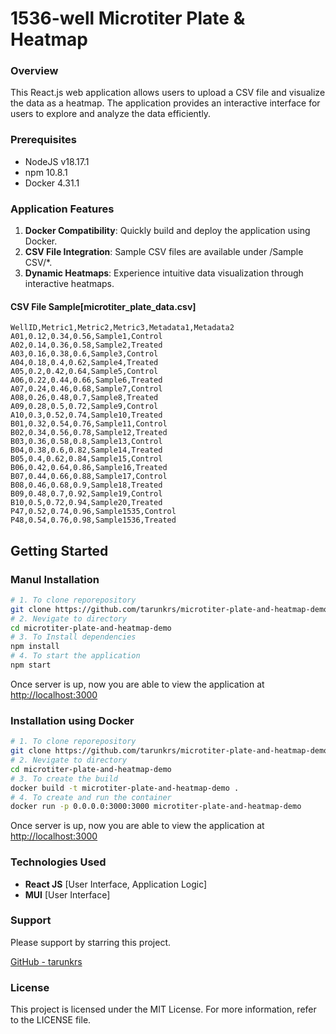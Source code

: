 # 1536-well Microtiter Plate & Heatmap

### Overview
This React.js web application allows users to upload a CSV file and visualize the data as a heatmap. The application provides an interactive interface for users to explore and analyze the data efficiently.

### Prerequisites

- NodeJS v18.17.1
- npm 10.8.1
- Docker 4.31.1

### Application Features

1. **Docker Compatibility**: Quickly build and deploy the application using Docker.
2. **CSV File Integration**: Sample CSV files are available under /Sample CSV/*.
3. **Dynamic Heatmaps**: Experience intuitive data visualization through interactive heatmaps.

#### CSV File Sample[microtiter_plate_data.csv]

```text
WellID,Metric1,Metric2,Metric3,Metadata1,Metadata2
A01,0.12,0.34,0.56,Sample1,Control
A02,0.14,0.36,0.58,Sample2,Treated
A03,0.16,0.38,0.6,Sample3,Control
A04,0.18,0.4,0.62,Sample4,Treated
A05,0.2,0.42,0.64,Sample5,Control
A06,0.22,0.44,0.66,Sample6,Treated
A07,0.24,0.46,0.68,Sample7,Control
A08,0.26,0.48,0.7,Sample8,Treated
A09,0.28,0.5,0.72,Sample9,Control
A10,0.3,0.52,0.74,Sample10,Treated
B01,0.32,0.54,0.76,Sample11,Control
B02,0.34,0.56,0.78,Sample12,Treated
B03,0.36,0.58,0.8,Sample13,Control
B04,0.38,0.6,0.82,Sample14,Treated
B05,0.4,0.62,0.84,Sample15,Control
B06,0.42,0.64,0.86,Sample16,Treated
B07,0.44,0.66,0.88,Sample17,Control
B08,0.46,0.68,0.9,Sample18,Treated
B09,0.48,0.7,0.92,Sample19,Control
B10,0.5,0.72,0.94,Sample20,Treated
P47,0.52,0.74,0.96,Sample1535,Control
P48,0.54,0.76,0.98,Sample1536,Treated
```

## Getting Started

### Manul Installation

```bash
# 1. To clone reporepository
git clone https://github.com/tarunkrs/microtiter-plate-and-heatmap-demo.git
# 2. Nevigate to directory
cd microtiter-plate-and-heatmap-demo
# 3. To Install dependencies
npm install
# 4. To start the application
npm start
```
Once server is up, now you are able to view the application at [http://localhost:3000](http://localhost:3000)

### Installation using Docker

```bash
# 1. To clone reporepository
git clone https://github.com/tarunkrs/microtiter-plate-and-heatmap-demo.git
# 2. Nevigate to directory
cd microtiter-plate-and-heatmap-demo
# 3. To create the build
docker build -t microtiter-plate-and-heatmap-demo . 
# 4. To create and run the container
docker run -p 0.0.0.0:3000:3000 microtiter-plate-and-heatmap-demo 
```
Once server is up, now you are able to view the application at [http://localhost:3000](http://localhost:3000)

### Technologies Used

- **React JS** [User Interface, Application Logic]
- **MUI** [User Interface]

### Support

Please support by starring this project.

[GitHub - tarunkrs](https://github.com/tarunkrs)

### License

This project is licensed under the MIT License. For more information, refer to the LICENSE file.

